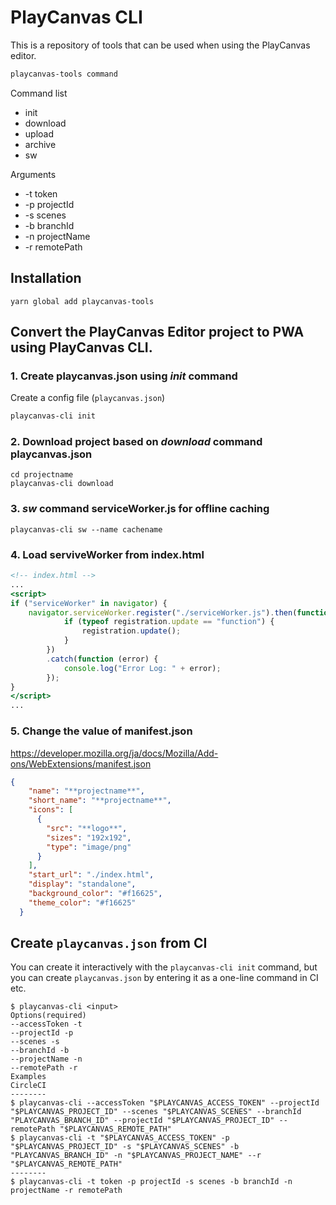 # PlayCanvas CLI

This is a repository of tools that can be used when using the PlayCanvas editor.  

```bash
playcanvas-tools command
```

Command list

- init
- download
- upload
- archive
- sw

Arguments

- -t token
- -p projectId
- -s scenes
- -b branchId
- -n projectName
- -r remotePath

## Installation

`yarn global add playcanvas-tools`

## Convert the PlayCanvas Editor project to PWA using PlayCanvas CLI.

### 1. Create playcanvas.json using *init* command

Create a config file (`playcanvas.json`)

```bash
playcanvas-cli init
```

### 2. Download project based on *download* command playcanvas.json

```
cd projectname
playcanvas-cli download
```

### 3. *sw* command serviceWorker.js for offline caching

```
playcanvas-cli sw --name cachename
```

### 4. Load serviveWorker from index.html

```index.html
<!-- index.html -->
...
<script>
if ("serviceWorker" in navigator) {
    navigator.serviceWorker.register("./serviceWorker.js").then(function (registration) {
            if (typeof registration.update == "function") {
                registration.update();
            }
        })
        .catch(function (error) {
            console.log("Error Log: " + error);
        });
}
</script>
...
```

### 5. Change the value of manifest.json
https://developer.mozilla.org/ja/docs/Mozilla/Add-ons/WebExtensions/manifest.json

```manifest.json
{
    "name": "**projectname**",
    "short_name": "**projectname**",
    "icons": [
      {
        "src": "**logo**",
        "sizes": "192x192",
        "type": "image/png"
      }
    ],
    "start_url": "./index.html",
    "display": "standalone",
    "background_color": "#f16625",
    "theme_color": "#f16625"
  }
```


## Create `playcanvas.json` from CI

You can create it interactively with the `playcanvas-cli init` command, but you can create `playcanvas.json` by entering it as a one-line command in CI etc.

```
$ playcanvas-cli <input>
Options(required)
--accessToken -t
--projectId -p
--scenes -s
--branchId -b
--projectName -n
--remotePath -r
Examples
CircleCI
--------
$ playcanvas-cli --accessToken "$PLAYCANVAS_ACCESS_TOKEN" --projectId "$PLAYCANVAS_PROJECT_ID" --scenes "$PLAYCANVAS_SCENES" --branchId "PLAYCANVAS_BRANCH_ID" --projectId "$PLAYCANVAS_PROJECT_ID" --remotePath "$PLAYCANVAS_REMOTE_PATH"
$ playcanvas-cli -t "$PLAYCANVAS_ACCESS_TOKEN" -p "$PLAYCANVAS_PROJECT_ID" -s "$PLAYCANVAS_SCENES" -b "PLAYCANVAS_BRANCH_ID" -n "$PLAYCANVAS_PROJECT_NAME" --r "$PLAYCANVAS_REMOTE_PATH"
--------
$ playcanvas-cli -t token -p projectId -s scenes -b branchId -n projectName -r remotePath
```

